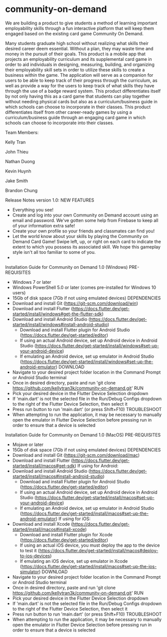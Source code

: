 # community-on-demand

We are building a product to give students a method of learning important employability skills through a fun interactive platform that will keep them engaged based on the existing card game Community On Demand.

Many students graduate high school without realizing what skills their desired career deem essential. Without a plan, they may waste time and money in the pursuit of their goals.
This product is a mobile app that projects an employability curriculum and its supplemental card game in order to aid individuals in designing, measuring, building, and organizing their employability skill sets in order to utilize these skills to create a business within the game. 
The application will serve as a companion for users to be able to keep track of their progress through the curriculum, as well as provide a way for the users to keep track of what skills they have through the use of a badge reward system.
This product differentiates itself by not only having this as a card game that students can play together without needing physical cards but also as a curriculum/business guide in which schools can choose to incorporate in their classes.
This product differentiates itself from other career-ready games by using a curriculum/business guide through an engaging card game in which schools can choose to incorporate into their classes. 

Team Members:

Kelly Tran

John Thieu

Nathan Duong

Kevin Huynh

Jake Smith

Brandon Chung

Release Notes version 1.0:
NEW FEATURES
- Everything you see!
- Create and log into your own Community on Demand account using an email and password. We've gotten some help from Firebase to keep all of your information extra safe!
- Create your own profile so your friends and classmates can find you!
- Let the world know about your skills by playing the Community on Demand Card Game! Swipe left, up, or right on each card to indicate the extent to which you possess its associated skill. We hope this gameplay style isn't all too familiar to some of you.
-

Installation Guide for Community on Demand 1.0 (Windows)
PRE-REQUISITES
- Windows 7 or later
- Windows PowerShell 5.0 or later (comes pre-installed for Windows 10 users)
- 15Gb of disk space (7Gb if not using emulated devices)
DEPENDENCIES
- Download and install Git (https://git-scm.com/download/win)
- Download and install Flutter (https://docs.flutter.dev/get-started/install/windows#get-the-flutter-sdk)
- Download and install Android Studio (https://docs.flutter.dev/get-started/install/windows#install-android-studio)
    - Download and install Flutter plugin for Android Studio (https://docs.flutter.dev/get-started/editor)
    - If using an actual Android device, set up Android device in Android Studio (https://docs.flutter.dev/get-started/install/windows#set-up-your-android-device)
    - If emulating an Android device, set up emulator in Android Studio (https://docs.flutter.dev/get-started/install/windows#set-up-the-android-emulator)
DOWNLOAD
- Navigate to your desired project folder location in the Command Prompt or Android Studio terminal
- Once in desired directory, paste and run 'git clone https://github.com/kellytran3k/community-on-demand.git'
RUN
- Pick your desired device in the Flutter Device Selection dropdown
- If 'main.dart' is not the selected file in the Run/Debug Configs dropdown to the right of the Flutter Device Selection, then select it
- Press run button to run 'main.dart' (or press Shift+F10)
TROUBLESHOOT
- When attempting to run the application, it may be necessary to manually open the emulator in Flutter Device Selection before pressing run in order to ensure that a device is selected



Installation Guide for Community on Demand 1.0 (MacOS)
PRE-REQUISITES
- Mojave or later
- 15Gb of disk space (7Gb if not using emulated devices)
DEPENDENCIES
- Download and install Git (https://git-scm.com/download/mac)
- Download and install Flutter (https://docs.flutter.dev/get-started/install/macos#get-sdk)
If using for Android:
- Download and install Android Studio (https://docs.flutter.dev/get-started/install/macos#install-android-studio)
    - Download and install Flutter plugin for Android Studio (https://docs.flutter.dev/get-started/editor)
    - If using an actual Android device, set up Android device in Android Studio (https://docs.flutter.dev/get-started/install/macos#set-up-your-android-device)
    - If emulating an Android device, set up emulator in Android Studio (https://docs.flutter.dev/get-started/install/macos#set-up-the-android-emulator)
If using for iOS:
- Download and install Xcode (https://docs.flutter.dev/get-started/install/macos#install-xcode)
    - Download and install Flutter plugin for Xcode (https://docs.flutter.dev/get-started/editor)
    - If using an actual iOS device, you must deploy the app to the device to test it (https://docs.flutter.dev/get-started/install/macos#deploy-to-ios-devices)
    - If emulating an iOS device, set up emulator in Xcode (https://docs.flutter.dev/get-started/install/macos#set-up-the-ios-simulator)
DOWNLOAD
- Navigate to your desired project folder location in the Command Prompt or Android Studio terminal
- Once in desired directory, paste and run 'git clone https://github.com/kellytran3k/community-on-demand.git'
RUN
- Pick your desired device in the Flutter Device Selection dropdown
- If 'main.dart' is not the selected file in the Run/Debug Configs dropdown to the right of the Flutter Device Selection, then select it
- Press run button to run 'main.dart' (or press Shift+F10)
TROUBLESHOOT
- When attempting to run the application, it may be necessary to manually open the emulator in Flutter Device Selection before pressing run in order to ensure that a device is selected